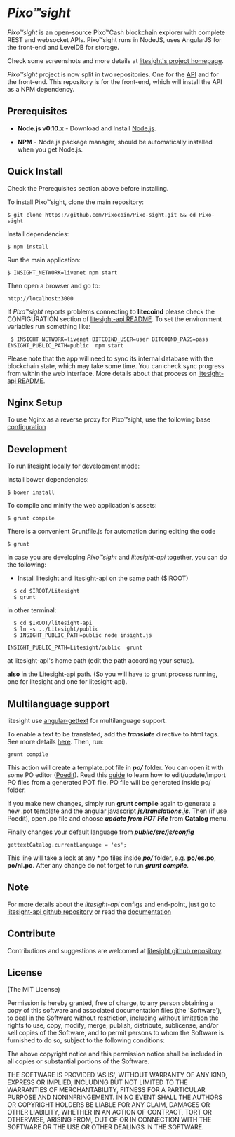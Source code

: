 # *Pixo™sight*

*Pixo™sight* is an open-source Pixo™Cash blockchain explorer with complete REST and websocket APIs.  Pixo™sight runs in NodeJS, uses AngularJS for the front-end and LevelDB for storage.

Check some screenshots and more details at [litesight's project homepage](https://github.com/pembo210/Litesight).

*Pixo™sight* project is now split in two repositories. One for the [API](https://github.com/pembo210/Litesight-api)
and for the front-end. This repository is for the front-end, which will install the API as a NPM dependency.


## Prerequisites

* **Node.js v0.10.x** - Download and Install [Node.js](http://www.nodejs.org/download/).

* **NPM** - Node.js package manager, should be automatically installed when you get Node.js.


## Quick Install
  Check the Prerequisites section above before installing.

  To install Pixo™sight, clone the main repository:

    $ git clone https://github.com/Pixocoin/Pixo-sight.git && cd Pixo-sight

  Install dependencies:

    $ npm install
    
  Run the main application:

    $ INSIGHT_NETWORK=livenet npm start
    
  Then open a browser and go to:

    http://localhost:3000

  If *Pixo™sight* reports problems connecting to **litecoind** please check the CONFIGURATION section of 
  [litesight-api README](https://github.com/pembo210/Litesight-api/blob/master/README.md). To set the 
  environment variables run something like:
  
     $ INSIGHT_NETWORK=livenet BITCOIND_USER=user BITCOIND_PASS=pass INSIGHT_PUBLIC_PATH=public  npm start


  Please note that the app will need to sync its internal database
  with the blockchain state, which may take some time. You can check
  sync progress from within the web interface. More details about that process
  on [litesight-api README](https://github.com/pembo210/Litesight-api/blob/master/README.md). 
  
  
## Nginx Setup

To use Nginx as a reverse proxy for Pixo™sight, use the following base [configuration](https://gist.github.com/matiu/bdd5e55ff0ad90b54261)


## Development

To run litesight locally for development mode:

Install bower dependencies:

```
$ bower install
```

To compile and minify the web application's assets:

```
$ grunt compile
```

There is a convenient Gruntfile.js for automation during editing the code

```
$ grunt
```

In case you are developing *Pixo™sight* and *litesight-api* together, you can do the following:

* Install litesight and litesight-api on the same path ($IROOT)

```
  $ cd $IROOT/Litesight
  $ grunt
```

in other terminal:

```
  $ cd $IROOT/litesight-api
  $ ln -s ../Litesight/public
  $ INSIGHT_PUBLIC_PATH=public node insight.js 
```


``` 
INSIGHT_PUBLIC_PATH=Litesight/public  grunt
```

at litesight-api's home path (edit the path according your setup).

**also** in the Litesight-api path. (So you will have to grunt process running, one for litesight and one for litesight-api).


## Multilanguage support

litesight use [angular-gettext](http://angular-gettext.rocketeer.be) for
multilanguage support. 

To enable a text to be translated, add the ***translate*** directive to html tags. See more details [here](http://angular-gettext.rocketeer.be/dev-guide/annotate/). Then, run:

```
grunt compile
```

This action will create a template.pot file in ***po/*** folder. You can open
it with some PO editor ([Poedit](http://poedit.net)). Read this [guide](http://angular-gettext.rocketeer.be/dev-guide/translate/) to learn how to edit/update/import PO files from a generated POT file. PO file will be generated inside po/ folder.

If you make new changes, simply run **grunt compile** again to generate a new .pot template and the angular javascript ***js/translations.js***. Then (if use Poedit), open .po file and choose ***update from POT File*** from **Catalog** menu.

Finally changes your default language from ***public/src/js/config*** 

```
gettextCatalog.currentLanguage = 'es';
```

This line will take a look at any *.po files inside ***po/*** folder, e.g.
**po/es.po**, **po/nl.po**. After any change do not forget to run ***grunt
compile***.


## Note

For more details about the *litesight-api* configs and end-point, just go to [litesight-api github repository](https://github.com/pembo210/litesight-api) or read the [documentation](https://github.com/pembo210/Litesight-api/blob/master/README.md)

## Contribute

Contributions and suggestions are welcomed at [litesight github repository](https://github.com/Pixocoin/Pixo-sight).


## License
(The MIT License)

Permission is hereby granted, free of charge, to any person obtaining
a copy of this software and associated documentation files (the
'Software'), to deal in the Software without restriction, including
without limitation the rights to use, copy, modify, merge, publish,
distribute, sublicense, and/or sell copies of the Software, and to
permit persons to whom the Software is furnished to do so, subject to
the following conditions:

The above copyright notice and this permission notice shall be
included in all copies or substantial portions of the Software.

THE SOFTWARE IS PROVIDED 'AS IS', WITHOUT WARRANTY OF ANY KIND,
EXPRESS OR IMPLIED, INCLUDING BUT NOT LIMITED TO THE WARRANTIES OF
MERCHANTABILITY, FITNESS FOR A PARTICULAR PURPOSE AND NONINFRINGEMENT.
IN NO EVENT SHALL THE AUTHORS OR COPYRIGHT HOLDERS BE LIABLE FOR ANY
CLAIM, DAMAGES OR OTHER LIABILITY, WHETHER IN AN ACTION OF CONTRACT,
TORT OR OTHERWISE, ARISING FROM, OUT OF OR IN CONNECTION WITH THE
SOFTWARE OR THE USE OR OTHER DEALINGS IN THE SOFTWARE.
